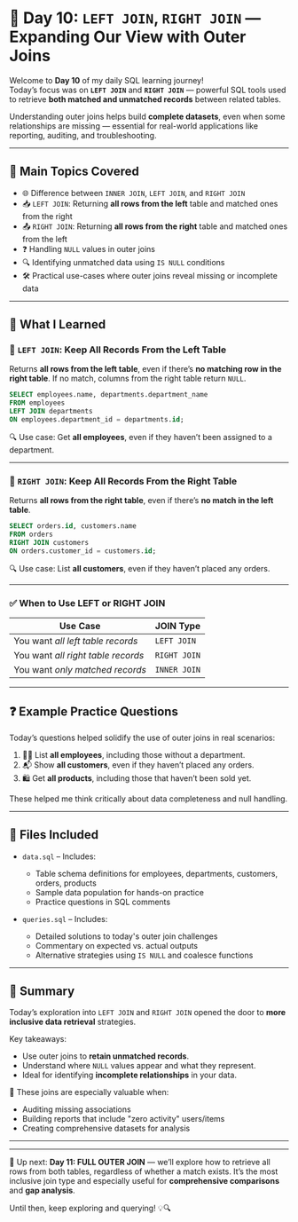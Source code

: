 # 🔄 Day 10: `LEFT JOIN`, `RIGHT JOIN` — Expanding Our View with Outer Joins

Welcome to **Day 10** of my daily SQL learning journey!  
Today’s focus was on **`LEFT JOIN`** and **`RIGHT JOIN`** — powerful SQL tools used to retrieve **both matched and unmatched records** between related tables.

Understanding outer joins helps build **complete datasets**, even when some relationships are missing — essential for real-world applications like reporting, auditing, and troubleshooting.

---

## 🧠 Main Topics Covered

- 🌐 Difference between `INNER JOIN`, `LEFT JOIN`, and `RIGHT JOIN`
- 📥 `LEFT JOIN`: Returning **all rows from the left** table and matched ones from the right
- 📤 `RIGHT JOIN`: Returning **all rows from the right** table and matched ones from the left
- ❓ Handling `NULL` values in outer joins
- 🔍 Identifying unmatched data using `IS NULL` conditions
- 🛠 Practical use-cases where outer joins reveal missing or incomplete data

---

## 📖 What I Learned

### 🔹 `LEFT JOIN`: Keep All Records From the Left Table

Returns **all rows from the left table**, even if there’s **no matching row in the right table**. If no match, columns from the right table return `NULL`.

```sql
SELECT employees.name, departments.department_name
FROM employees
LEFT JOIN departments
ON employees.department_id = departments.id;
````

🔍 Use case: Get **all employees**, even if they haven’t been assigned to a department.

---

### 🔹 `RIGHT JOIN`: Keep All Records From the Right Table

Returns **all rows from the right table**, even if there’s **no match in the left table**.

```sql
SELECT orders.id, customers.name
FROM orders
RIGHT JOIN customers
ON orders.customer_id = customers.id;
```

🔍 Use case: List **all customers**, even if they haven’t placed any orders.

---

### ✅ When to Use LEFT or RIGHT JOIN

| Use Case                           | JOIN Type    |
| ---------------------------------- | ------------ |
| You want *all left table records*  | `LEFT JOIN`  |
| You want *all right table records* | `RIGHT JOIN` |
| You want *only matched records*    | `INNER JOIN` |

---

## ❓ Example Practice Questions

Today’s questions helped solidify the use of outer joins in real scenarios:

1. 🧑‍💼 List **all employees**, including those without a department.
2. 📬 Show **all customers**, even if they haven’t placed any orders.
3. 🛍 Get **all products**, including those that haven’t been sold yet.

These helped me think critically about data completeness and null handling.

---

## 📂 Files Included

* `data.sql` – Includes:

  * Table schema definitions for employees, departments, customers, orders, products
  * Sample data population for hands-on practice
  * Practice questions in SQL comments

* `queries.sql` – Includes:

  * Detailed solutions to today's outer join challenges
  * Commentary on expected vs. actual outputs
  * Alternative strategies using `IS NULL` and coalesce functions

---

## 📝 Summary

Today’s exploration into `LEFT JOIN` and `RIGHT JOIN` opened the door to **more inclusive data retrieval** strategies.

Key takeaways:

* Use outer joins to **retain unmatched records**.
* Understand where `NULL` values appear and what they represent.
* Ideal for identifying **incomplete relationships** in your data.

🧠 These joins are especially valuable when:

* Auditing missing associations
* Building reports that include "zero activity" users/items
* Creating comprehensive datasets for analysis

---

---

📅 Up next: **Day 11: FULL OUTER JOIN** — we’ll explore how to retrieve all rows from both tables, regardless of whether a match exists. It’s the most inclusive join type and especially useful for **comprehensive comparisons** and **gap analysis**.

Until then, keep exploring and querying! 💡🔍

